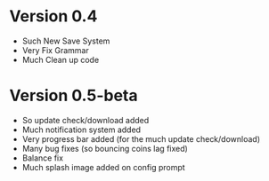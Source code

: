 
# Version 0.4

* Such New Save System
* Very Fix Grammar
* Much Clean up code

# Version 0.5-beta

* So update check/download added
* Much notification system added
* Very progress bar added (for the much update check/download)
* Many bug fixes (so bouncing coins lag fixed)
* Balance fix
* Much splash image added on config prompt
 

